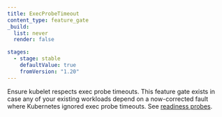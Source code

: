 ```yaml
---
title: ExecProbeTimeout
content_type: feature_gate
_build:
  list: never
  render: false

stages:
  - stage: stable
    defaultValue: true
    fromVersion: "1.20"  
---
```

Ensure kubelet respects exec probe timeouts.
This feature gate exists in case any of your existing workloads depend on a
now-corrected fault where Kubernetes ignored exec probe timeouts. See
[readiness probes](/docs/tasks/configure-pod-container/configure-liveness-readiness-startup-probes/#configure-probes).
